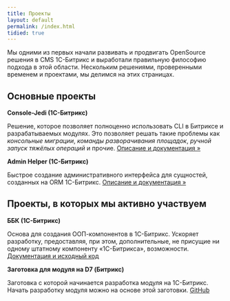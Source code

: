 ```yaml
---
title: Проекты
layout: default
permalink: /index.html
tidied: true
---
```


Мы одними из первых начали развивать и продвигать OpenSource решения в CMS 1С-Битрикс и выработали правильную философию подхода в этой области. Нескольким решениями, проверенными временем и проектами, мы делимся на этих страницах.

## Основные проекты

**Console-Jedi (1С-Битрикс)**

Решение, которое позволяет полноценно использовать CLI в Битриксе и разрабатываемых модулях. Это позволяет решать такие проблемы как *консольные миграции*, *команды разворачивания площадок*, *ручной запуск тяжёлых операций* и прочие.
    [Описание и документация »](console-jedi/)

**Admin Helper (1С-Битрикс)**

Быстрое создание административного интерфейса для сущностей, созданных на ORM 1С-Битрикс. [Описание и документация »](adminhelper/)

## Проекты, в которых мы активно участвуем

**ББК (1С-Битрикс)**

Основа для создания ООП-компонентов в 1С-Битрикс. Ускоряет разработку, предоставляя, при этом, дополнительные, не присущие ни одному штатному компоненту «1С-Битрикса», возможности. [Документация и исходный код](http://bbc.bitrix.expert)

**Заготовка для модуля на D7 (Битрикс)**

Заготовка с которой начинается разработка модуля на 1С-Битрикс. Начать разработку модуля можно на основе этой заготовки. [GitHub](https://github.com/bitrix-expert/bex.d7dull)